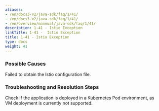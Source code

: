 ```yaml
---
aliases:
- /en/docs3-v2/java-sdk/faq/1/41/
- /en/docs3-v2/java-sdk/faq/1/41/
- /en/overview/mannual/java-sdk/faq/1/41/
description: 1-41 - Istio Exception
linkTitle: 1-41 -  Istio Exception
title: 1-41 - Istio Exception
type: docs
weight: 41
---
```







### Possible Causes

Failed to obtain the Istio configuration file.

### Troubleshooting and Resolution Steps

Check if the application is deployed in a Kubernetes Pod environment, as VM deployment is currently not supported.

